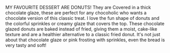 MY FAVOURITE DESSERT ARE DONUTS! They are Covered in a thick chocolate glaze, these are perfect for any chocoholic who wants a chocolate version of this classic treat.
I love the fun shape of donuts and the colorful sprinkles or creamy glaze that covers the top. These chocolate glazed donuts are baked instead of fried, giving them a moist, cake-like texture and are a healthier alternative to a classic fried donut.
It's not just about that chocolate glaze or pink frosting with sprinkles, even the bread is very tasty and soft! 